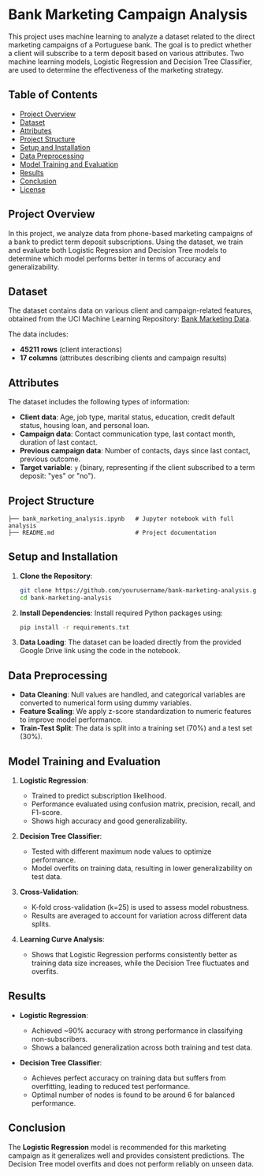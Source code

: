 # Bank Marketing Campaign Analysis

This project uses machine learning to analyze a dataset related to the direct marketing campaigns of a Portuguese bank. The goal is to predict whether a client will subscribe to a term deposit based on various attributes. Two machine learning models, Logistic Regression and Decision Tree Classifier, are used to determine the effectiveness of the marketing strategy.

## Table of Contents
- [Project Overview](#project-overview)
- [Dataset](#dataset)
- [Attributes](#attributes)
- [Project Structure](#project-structure)
- [Setup and Installation](#setup-and-installation)
- [Data Preprocessing](#data-preprocessing)
- [Model Training and Evaluation](#model-training-and-evaluation)
- [Results](#results)
- [Conclusion](#conclusion)
- [License](#license)

## Project Overview

In this project, we analyze data from phone-based marketing campaigns of a bank to predict term deposit subscriptions. Using the dataset, we train and evaluate both Logistic Regression and Decision Tree models to determine which model performs better in terms of accuracy and generalizability.

## Dataset

The dataset contains data on various client and campaign-related features, obtained from the UCI Machine Learning Repository: [Bank Marketing Data](http://archive.ics.uci.edu/ml/datasets/Bank+Marketing#).

The data includes:
- **45211 rows** (client interactions)
- **17 columns** (attributes describing clients and campaign results)

## Attributes

The dataset includes the following types of information:

- **Client data**: Age, job type, marital status, education, credit default status, housing loan, and personal loan.
- **Campaign data**: Contact communication type, last contact month, duration of last contact.
- **Previous campaign data**: Number of contacts, days since last contact, previous outcome.
- **Target variable**: `y` (binary, representing if the client subscribed to a term deposit: "yes" or "no").

## Project Structure

```
├── bank_marketing_analysis.ipynb   # Jupyter notebook with full analysis
├── README.md                       # Project documentation
```

## Setup and Installation

1. **Clone the Repository**:
   ```bash
   git clone https://github.com/yourusername/bank-marketing-analysis.git
   cd bank-marketing-analysis
   ```

2. **Install Dependencies**:
   Install required Python packages using:
   ```bash
   pip install -r requirements.txt
   ```

3. **Data Loading**:
   The dataset can be loaded directly from the provided Google Drive link using the code in the notebook.

## Data Preprocessing

- **Data Cleaning**: Null values are handled, and categorical variables are converted to numerical form using dummy variables.
- **Feature Scaling**: We apply z-score standardization to numeric features to improve model performance.
- **Train-Test Split**: The data is split into a training set (70%) and a test set (30%).

## Model Training and Evaluation

1. **Logistic Regression**:
   - Trained to predict subscription likelihood.
   - Performance evaluated using confusion matrix, precision, recall, and F1-score.
   - Shows high accuracy and good generalizability.

2. **Decision Tree Classifier**:
   - Tested with different maximum node values to optimize performance.
   - Model overfits on training data, resulting in lower generalizability on test data.

3. **Cross-Validation**:
   - K-fold cross-validation (k=25) is used to assess model robustness.
   - Results are averaged to account for variation across different data splits.

4. **Learning Curve Analysis**:
   - Shows that Logistic Regression performs consistently better as training data size increases, while the Decision Tree fluctuates and overfits.

## Results

- **Logistic Regression**:
  - Achieved ~90% accuracy with strong performance in classifying non-subscribers.
  - Shows a balanced generalization across both training and test data.
  
- **Decision Tree Classifier**:
  - Achieves perfect accuracy on training data but suffers from overfitting, leading to reduced test performance.
  - Optimal number of nodes is found to be around 6 for balanced performance.

## Conclusion

The **Logistic Regression** model is recommended for this marketing campaign as it generalizes well and provides consistent predictions. The Decision Tree model overfits and does not perform reliably on unseen data.
